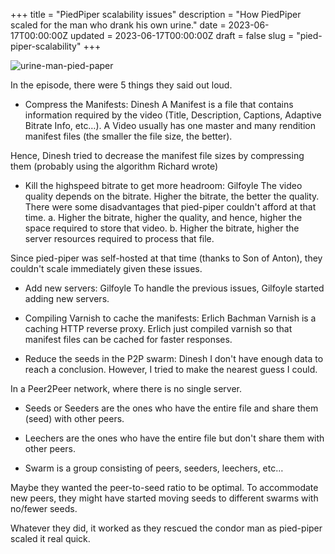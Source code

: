 +++
title = "PiedPiper scalability issues"
description = "How PiedPiper scaled for the man who drank his own urine."
date = 2023-06-17T00:00:00Z
updated = 2023-06-17T00:00:00Z
draft = false
slug = "pied-piper-scalability"
+++

<img src="/assets/img/urine_man.webp" alt="urine-man-pied-paper" />

In the episode, there were 5 things they said out loud.

- Compress the Manifests: Dinesh
A Manifest is a file that contains information required by the video (Title, Description, Captions, Adaptive Bitrate Info, etc…). A Video usually has one master and many rendition manifest files (the smaller the file size, the better).

Hence, Dinesh tried to decrease the manifest file sizes by compressing them (probably using the algorithm Richard wrote)

- Kill the highspeed bitrate to get more headroom: Gilfoyle
The video quality depends on the bitrate. Higher the bitrate, the better the quality. There were some disadvantages that pied-piper couldn't afford at that time.
a. Higher the bitrate, higher the quality, and hence, higher the space required to store that video.
b. Higher the bitrate, higher the server resources required to process that file.

Since pied-piper was self-hosted at that time (thanks to Son of Anton), they couldn't scale immediately given these issues.

- Add new servers: Gilfoyle
To handle the previous issues, Gilfoyle started adding new servers.

- Compiling Varnish to cache the manifests: Erlich Bachman
Varnish is a caching HTTP reverse proxy. Erlich just compiled varnish so that manifest files can be cached for faster responses.

- Reduce the seeds in the P2P swarm: Dinesh
I don't have enough data to reach a conclusion. However, I tried to make the nearest guess I could.

In a Peer2Peer network, where there is no single server.

- Seeds or Seeders are the ones who have the entire file and share them (seed) with other peers.

- Leechers are the ones who have the entire file but don't share them with other peers.

- Swarm is a group consisting of peers, seeders, leechers, etc…

Maybe they wanted the peer-to-seed ratio to be optimal. To accommodate new peers, they might have started moving seeds to different swarms with no/fewer seeds.

Whatever they did, it worked as they rescued the condor man as
pied-piper scaled it real quick.